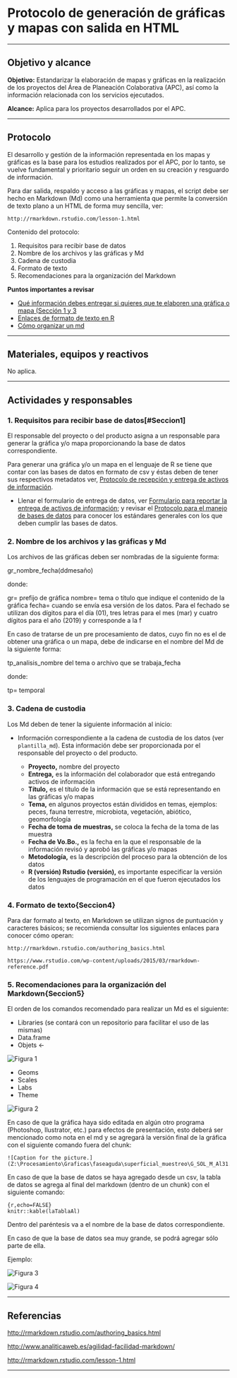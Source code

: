 # Protocolo de generación de gráficas y mapas con salida en HTML

* * *

## Objetivo y alcance

**Objetivo:** Estandarizar la elaboración de mapas y gráficas en la realización de los proyectos del Área de Planeación Colaborativa (APC), así como la información relacionada con los servicios ejecutados.

**Alcance:** Aplica para los proyectos desarrollados por el APC.

* * *

## Protocolo

El desarrollo y gestión de la información representada en los mapas y gráficas es la base para los estudios realizados por el APC, por lo tanto, se vuelve fundamental y prioritario seguir un orden en su creación y resguardo de información.

Para dar salida, respaldo y acceso a las gráficas y mapas, el script debe ser hecho en Markdown (Md) como una herramienta que permite la conversión de texto plano a un HTML de forma muy sencilla, ver:

```
http://rmarkdown.rstudio.com/lesson-1.html
```
Contenido del protocolo:

1. Requisitos para recibir base de datos
2. Nombre de los archivos y las gráficas y Md
3. Cadena de custodia
4. Formato de texto 
5. Recomendaciones para la organización del Markdown

**Puntos importantes a revisar**

* [Qué información debes entregar si quieres que te elaboren una gráfica o mapa (Sección 1 y 3](#Seccion1)
* [Enlaces de formato de texto en R](#Seccion4)
* [Cómo organizar un md](#Seccion5)

* * *

## Materiales, equipos y reactivos

No aplica.

* * *

## Actividades y responsables

### 1. Requisitos para recibir base de datos[#Seccion1]

El responsable del proyecto o del producto asigna a un responsable para generar la gráfica y/o mapa proporcionando la base de datos correspondiente.

Para generar una gráfica y/o un mapa en el lenguaje de R se tiene que contar con las bases de datos en formato de csv y éstas deben de tener sus respectivos metadatos ver, [Protocolo de recepción y entrega de activos de información](lancis_fed_pcr.html).

*	Llenar el formulario de entrega de datos, ver [Formulario para reportar la entrega de activos de información](https://goo.gl/forms/cTrYr1Yo0BahmYc63); y revisar el [Protocolo para el manejo de bases de datos](protocolo_manejo_bd.html) para conocer los estándares generales con los que deben cumplir las bases de datos.

### 2. Nombre de los archivos y las gráficas y Md

Los archivos de las gráficas deben ser nombradas de la siguiente forma:

gr_nombre_fecha(ddmesaño)

donde:

gr= prefijo de gráfica
nombre= tema o título que indique el contenido de la gráfica
fecha= cuando se envía esa versión de los datos. Para el fechado se utilizan dos dígitos para el día (01), tres letras para el mes (mar) y cuatro dígitos para el año (2019) y corresponde a la f

En caso de tratarse de un pre procesamiento de datos, cuyo fin no es el de obtener una gráfica o un mapa, debe de indicarse en el nombre del Md de la siguiente forma:

tp_analisis_nombre del tema o archivo que se trabaja_fecha

donde:

tp= temporal

### 3. Cadena de custodia

Los Md deben de tener la siguiente información al inicio:

* Información correspondiente a la cadena de custodia de los datos (ver `plantilla_md`). Esta información debe ser proporcionada por el responsable del proyecto o del producto.

  * __Proyecto,__ nombre del proyecto
  * __Entrega,__ es la información del colaborador que está entregando activos de información
  * __Título,__ es el título de la información que se está representando en las gráficas y/o mapas
  * __Tema,__ en algunos proyectos están divididos en temas, ejemplos: peces, fauna terrestre, microbiota, vegetación, abiótico, geomorfología
  * __Fecha de toma de muestras,__ se coloca la fecha de la toma de las muestra
  * __Fecha de Vo.Bo.,__ es la fecha en la que el responsable de la información revisó y aprobó las gráficas y/o mapas
  * __Metodología,__ es la descripción del proceso para la obtención de los datos
  * __R (versión) Rstudio (versión),__ es importante especificar la versión de los lenguajes de programación en el que fueron ejecutados los datos


### 4. Formato de texto{Seccion4} 

Para dar formato al texto, en Markdown se utilizan signos de puntuación y caracteres básicos; se recomienda consultar los siguientes enlaces para conocer cómo operan:

```
http://rmarkdown.rstudio.com/authoring_basics.html
```
```
https://www.rstudio.com/wp-content/uploads/2015/03/rmarkdown-reference.pdf

```

### 5. Recomendaciones para la organización del Markdown{Seccion5}

El orden de los comandos recomendado para realizar un Md es el siguiente:

* Libraries (se contará con un repositorio para facilitar el uso de las mismas)
*	Data.frame
*	Objets <-

![Figura 1](fi_protocolo_rmd_objects.png)

*	Geoms
* Scales
*	Labs
*	Theme

![Figura 2](fi_protocolo_rmd_theme.png)

En caso de que la gráfica haya sido editada en algún otro programa (Photoshop, Ilustrator, etc.) para efectos de presentación, esto deberá ser mencionado como nota en el md y se agregará la versión final de la gráfica con el siguiente comando fuera del chunk:

```
![Caption for the picture.] (Z:\Procesamiento\Graficas\faseaguda\superficial_muestreo\G_SOL_M_Al31.png)
```

En caso de que la base de datos se haya agregado desde un csv, la tabla de datos se agrega al final del markdown (dentro de un chunk) con el siguiente comando:

```
{r,echo=FALSE}
knitr::kable(laTablaAl)
```

Dentro del paréntesis va a el nombre de la base de datos correspondiente.

En caso de que la base de datos sea muy grande, se podrá agregar sólo parte de ella.

Ejemplo:

![Figura 3](fi_protocolo_rmd_datos.png)

![Figura 4](fi_protocolo_rmd_mapa.png)

* * *

## Referencias


http://rmarkdown.rstudio.com/authoring_basics.html

http://www.analiticaweb.es/agilidad-facilidad-markdown/

http://rmarkdown.rstudio.com/lesson-1.html

* * *
